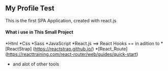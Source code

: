 ## My Profile Test

This is the first SPA Application, created with react.js

#### What i use in This Small Project
*Html
*Css
*Sass
*JavaScript
*React.js  ==> React Hooks == in adition to
  *[ReactStrap] (https://reactstrap.github.io/)
  *[React_Route] (https://reacttraining.com/react-router/web/guides/quick-start)
  * and alot of other tools
